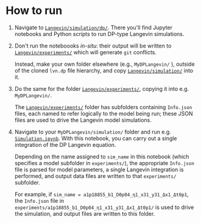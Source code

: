 # How to run

1. Navigate to [`Langevin/simulation/dp/`](https://github.com/cstarkjp/Langevin/tree/main/simulation/dp). There you'll find Jupyter notebooks and Python scripts to run DP-type Langevin simulations.

2. Don't run the noteboooks _in-situ_: their output will be written to [`Langevin/experiments/`](https://github.com/cstarkjp/Langevin/tree/main/experiments) which will generate `git` conflicts. 

    Instead, make your own folder elsewhere (e.g., `MyDPLangevin/` ), outside of the cloned `lvn.dp` file hierarchy, and copy [`Langevin/simulation/`](https://github.com/cstarkjp/Langevin/tree/main/simulation) into it.

3. Do the same for the folder [`Langevin/experiments/`](https://github.com/cstarkjp/Langevin/tree/main/experiments), copying it into e.g. `MyDPLangevin/`. 

    The [`Langevin/experiments/`](https://github.com/cstarkjp/Langevin/tree/main/experiments) folder has subfolders containing `Info.json` files, each named to refer logically to the model being run; these JSON files are used to drive the Langevin model simulations. 

4. Navigate to your `MyDPLangevin/simulation/` folder and run e.g. [`Simulation.ipynb`](dp-Simulation-ipynb-reference.md). With this notebook, you can carry out a single integration of the DP Langevin equation. 

    Depending on the name assigned to `sim_name` in this notebook (which specifies a model subfolder in `experiments/`), the appropriate `Info.json` file is parsed for model parameters, a single Langevin integration is performed, and output data files are written to that `experiments/` subfolder.

    For example, if `sim_name = a1p18855_b1_D0p04_η1_x31_y31_Δx1_Δt0p1`, the `Info.json` file in `experiments/a1p18855_b1_D0p04_η1_x31_y31_Δx1_Δt0p1/` is used to drive the simulation, and output files are written to this folder.